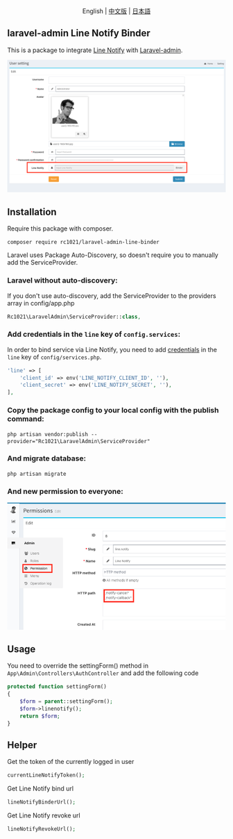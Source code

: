 <div style="text-align: center;">
    English
    <span>|</span>
    <a href="readme-zh_TW.md">中文版</a>
    <span>|</span>
    <a href="readme-ja.md">日本語</a>
</div>

## laravel-admin Line Notify Binder

This is a package to integrate [Line Notify](https://notify-bot.line.me/zh_TW/) with [Laravel-admin](https://github.com/z-song/laravel-admin).

![alt Snapshot](https://raw.githubusercontent.com/rc1021/laravel-admin-line-binder/master/snapshot.png)

## Installation

Require this package with composer.

```shell
composer require rc1021/laravel-admin-line-binder
```

Laravel uses Package Auto-Discovery, so doesn't require you to manually add the ServiceProvider.

### Laravel without auto-discovery:

If you don't use auto-discovery, add the ServiceProvider to the providers array in config/app.php

```php
Rc1021\LaravelAdmin\ServiceProvider::class,
```

### Add credentials in the `line` key of `config.services`:

In order to bind service via Line Notify, you need to add [credentials](https://notify-bot.line.me/my/services/new) in the `line` key of `config/services.php`.

```php
'line' => [
    'client_id' => env('LINE_NOTIFY_CLIENT_ID', ''),
    'client_secret' => env('LINE_NOTIFY_SECRET', ''),
],
```

### Copy the package config to your local config with the publish command:

```shell
php artisan vendor:publish --provider="Rc1021\LaravelAdmin\ServiceProvider"
```

### And migrate database:

```shell
php artisan migrate
```

### And new permission to everyone:

![alt New Permission](https://raw.githubusercontent.com/rc1021/laravel-admin-line-binder/master/add_premission.png)

## Usage

You need to override the settingForm() method in `App\Admin\Controllers\AuthController` and add the following code

```php
protected function settingForm()
{
    $form = parent::settingForm();
    $form->linenotify();
    return $form;
}
```

## Helper

Get the token of the currently logged in user

```php
currentLineNotifyToken();
```

Get Line Notify bind url

```php
lineNotifyBinderUrl();
```

Get Line Notify revoke url

```php
lineNotifyRevokeUrl();
```